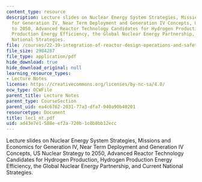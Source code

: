 ```yaml
---
content_type: resource
description: Lecture slides on Nuclear Energy System Strategies, Missions and Economics
  for Generation IV, Near Term Deployment and Generation IV Concepts, US Nuclear Strategy
  to 2050, Advanced Reactor Technology Candidates for Hydrogen Production, Hydrogen
  Production Energy Efficiency, the Global Nuclear Energy Partnership, and Current
  National Strategies.
file: /courses/22-39-integration-of-reactor-design-operations-and-safety-fall-2006/ad43e7e1588eef2a720b1c0b8bb12ecc_lec1_nt.pdf
file_size: 2984287
file_type: application/pdf
hide_download: true
hide_download_original: null
learning_resource_types:
- Lecture Notes
license: https://creativecommons.org/licenses/by-nc-sa/4.0/
ocw_type: OCWFile
parent_title: Lecture Notes
parent_type: CourseSection
parent_uid: ea4c6762-2031-77a3-dfa7-940a90b40201
resourcetype: Document
title: lec1_nt.pdf
uid: ad43e7e1-588e-ef2a-720b-1c0b8bb12ecc
---
```

Lecture slides on Nuclear Energy System Strategies, Missions and Economics for Generation IV, Near Term Deployment and Generation IV Concepts, US Nuclear Strategy to 2050, Advanced Reactor Technology Candidates for Hydrogen Production, Hydrogen Production Energy Efficiency, the Global Nuclear Energy Partnership, and Current National Strategies.
